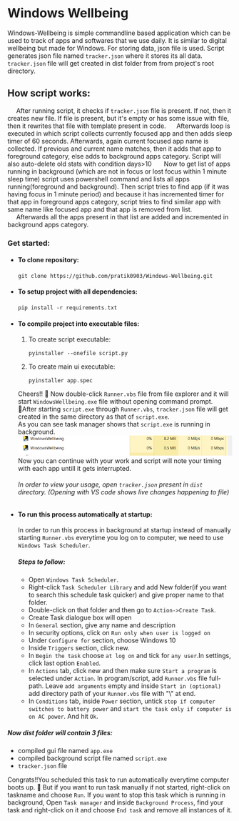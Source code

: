 # Windows Wellbeing
Windows-Wellbeing is simple commandline based application which can be used to track of apps and softwares that we use daily. It is similar to digital wellbeing but made for Windows. 
For storing data, json file is used. Script generates json file named `tracker.json` where it stores its all data.
`tracker.json` file will get created in dist folder from from project's root directory.

## How script works:
&nbsp;&nbsp;&nbsp;&nbsp;&nbsp;After running script, it checks if `tracker.json` file is present. If not, then it creates new file. If file is present, but it's empty or has some issue with file, then it rewrites that file with template present in code. 
&nbsp;&nbsp;&nbsp;&nbsp;&nbsp;Afterwards loop is executed in which script collects currently focused app and then adds sleep timer of 60 seconds. Afterwards, again current focused app name is collected. If previous and current name matches, then it adds that app to foreground category, else adds to background apps category. Script will also auto-delete old stats with condition days>10
&nbsp;&nbsp;&nbsp;&nbsp;&nbsp; Now to get list of apps running in background (which are not in focus or lost focus within 1 minute sleep time) script uses powershell command and lists all apps running(foreground and background). Then script tries to find app (if it was having focus in 1 minute period) and because it has incremented timer for that app in foreground apps category, script tries to find similar app with same name like focused app and that app is removed from list. 
&nbsp;&nbsp;&nbsp;&nbsp;&nbsp;Afterwards all the apps present in that list are added and incremented in background apps category.  

### Get started:
* #### To clone repository:
    ```
    git clone https://github.com/pratik0903/Windows-Wellbeing.git
    ```

* #### To setup project with all dependencies:
    ```
    pip install -r requirements.txt
    ```
* #### To compile project into executable files:
    1.  To create script executable:
        ``` 
        pyinstaller --onefile script.py
        ```
    2. To create main ui executable:
        ```
        pyinstaller app.spec
        ```
    
    Cheers!! :clinking_glasses:
    Now double-click `Runner.vbs` file from file explorer and it will start `WindowsWellbeing.exe` file without opening command prompt.<br/>
    :pushpin:After starting `script.exe` through `Runner.vbs`, `tracker.json` file will get created in the same directory as that of `script.exe`.<br/>
    As you can see task manager shows that `script.exe` is running in background.<br/>
    <img src="images/taskmanagerScreenShot.png" alt="Task Manager screenshot" width="500"/><br/>
    Now you can continue with your work and script will note your timing with each app untill it gets interrupted.
    ###### In order to view your usage, open `tracker.json` present in `dist` directory. (Opening with VS code shows live changes happening to file)

* #### To run this process automatically at startup:
    In order to run this process in background at startup instead of manually starting `Runner.vbs` everytime you log on to computer, we need to use `Windows Task Scheduler`.

    ##### Steps to follow:
    - Open `Windows Task Scheduler`.
    - Right-click `Task Scheduler Library` and add New folder(if you want to search this schedule task quicker) and give proper name to that folder.
    - Double-click on that folder and then go to `Action->Create Task`.
    - Create Task dialogue box will open
    - In `General` section, give any name and description
    - In security options, click on `Run only when user is logged on`
    - Under `Configure for` section, choose Windows 10
    - Inside `Triggers` section, click new.
    - In `Begin the task` choose `at log on` and tick for `any user`.In settings, click last option `Enabled`.
    - In `Actions` tab, click new and then make sure `Start a program` is selected under `Action`. In program/script, add `Runner.vbs` file full-path. Leave  `add arguments` empty and inside `Start in (optional)` add directory path of your `Runner.vbs` file with "\\" at end.
    - In `Conditions` tab, inside `Power` section, untick `stop if computer switches to battery power` and `start the task only if computer is on AC power`. And hit `Ok`.

##### Now dist folder will contain 3 files: 
* compiled gui file named `app.exe`
* compiled background script file named `script.exe`
* `tracker.json` file
    
 Congrats!!You scheduled this task to run automatically everytime computer boots up. :tada:
 But if you want to run task manually if not started, right-click on taskname and choose `Run`. 
 If you want to stop this task which is running in background, Open `Task manager` and inside `Background Process`, find your task and right-click on it and choose `End task` and remove all instances of it.


    

